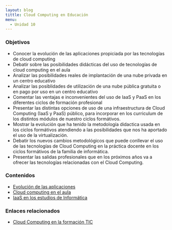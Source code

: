 ```yaml
---
layout: blog
tittle: Cloud Computing en Educación
menu:
  - Unidad 10
---
```


### Objetivos

* Conocer la evolución de las aplicaciones propiciada por las tecnologías de cloud computing
* Debatir sobre las posibilidades didácticas del uso de tecnologías de cloud
  computing en el aula
* Analizar las posibilidades reales de implantación de una nube privada en un
  centro educativo
* Analizar las posiblidades de utilización de una nube pública gratuita o en
  pago por uso en un centro educativo
* Comentar las ventajas e inconvenientes del uso de IaaS y PaaS en los
  diferentes ciclos de formación profesional
* Presentar las distintas opciones de uso de una infraestructura de Cloud
  Computing (IaaS y PaaS) público, para incorporar en los curriculum de los
  distintos módulos de nuestro ciclos formátivos.
* Mostrar la evolución que ha tenido la metodología didactica usada en los
  ciclos formátivos atendiendo a las posibilidades que nos ha aportado el uso de
  la virtualización.
* Debatir los nuevos cambios metodológicos que puede conllevar el uso de las
  tecnologías de Cloud Computing en la práctica docente en los ciclos formátivos
  de la familia de informática.
* Presentar las salidas profesionales que en los próximos años va a ofrecer las
  tecnologías relacionadas con el Cloud Computing.

### Contenidos

* [Evolución de las aplicaciones](presentacion_evol_aplicaciones.html)
* [Cloud computing en el aula](presentacion_cloud_aula.html)
* [IaaS en los estudios de Informática](presentacion_iaas_educacion.html)

### Enlaces relacionados

* [Cloud Computing en la formación TIC](http://www.gonzalonazareno.org/cloud/material/cloud_en_la_educacion.pdf)

